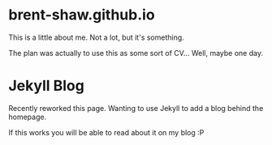 # brent-shaw.github.io

This is a little about me. Not a lot, but it's something.

The plan was actually to use this as some sort of CV... Well, maybe one day.

# Jekyll Blog

Recently reworked this page. Wanting to use Jekyll to add a blog behind the homepage.

If this works you will be able to read about it on my blog :P